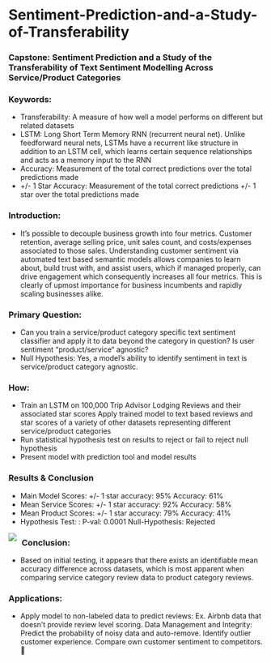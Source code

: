 # Sentiment-Prediction-and-a-Study-of-Transferability

### Capstone: Sentiment Prediction and a Study of the Transferability of Text Sentiment Modelling 		    Across Service/Product Categories

### Keywords:
- Transferability: A measure of how well a model performs on different but related datasets
- LSTM: Long Short Term Memory RNN (recurrent neural net). Unlike feedforward neural nets, LSTMs have a recurrent like structure in addition to an LSTM cell, which learns certain sequence relationships and acts as a memory input to the RNN
- Accuracy: Measurement of the total correct predictions over the total predictions made
- +/- 1 Star Accuracy: Measurement of the total correct predictions +/- 1 star over the total predictions made

### Introduction: 
- It’s possible to decouple business growth into four metrics. Customer retention, average selling price, unit sales count, and costs/expenses associated to those sales. 
Understanding customer sentiment via automated text based semantic models allows companies to learn about, build trust with, and assist users, which if managed properly, can drive engagement which consequently increases all four metrics. This is clearly of upmost importance for business incumbents and rapidly scaling businesses alike.

### Primary Question: 
- Can you train a service/product category specific text sentiment classifier and apply it to data beyond the category in question? Is user sentiment “product/service“ agnostic? 
- Null Hypothesis: Yes, a model’s ability to identify sentiment in text is service/product category agnostic.

### How:
- Train an LSTM on 100,000 Trip Advisor Lodging Reviews and their associated star scores
Apply trained model to text based reviews and star scores of a variety of other datasets representing different service/product categories
- Run statistical hypothesis test on results to reject or fail to reject null hypothesis
- Present model with prediction tool and model results

### Results & Conclusion
- Main Model Scores: 			+/- 1 star accuracy: 95%		Accuracy: 61%
- Mean Service Scores: 		+/- 1 star accuracy: 92%		Accuracy: 58%
- Mean Product Scores: 		+/- 1 star accuracy: 79%		Accuracy: 41%
- Hypothesis Test: : 			P-val: 0.0001					Null-Hypothesis: Rejected

<img src="/home/ubuntu/Notebooks/capstone2/data/final_img.png"
     style="float: left; margin-right: 10px;" />










### Conclusion: 
- Based on initial testing, it appears that there exists an identifiable mean accuracy difference across datasets, which is most apparent when comparing service category review data to product category reviews.

### Applications: 
- Apply model to non-labeled data to predict reviews: Ex. Airbnb data that doesn’t provide review level scoring. Data Management and Integrity: Predict the probability of noisy data and auto-remove. Identify outlier customer experience. Compare own customer sentiment to competitors. 